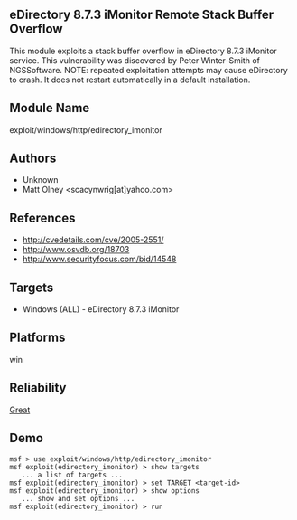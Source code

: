 ## eDirectory 8.7.3 iMonitor Remote Stack Buffer Overflow

This module exploits a stack buffer overflow in eDirectory 
8.7.3 iMonitor service. This vulnerability was discovered by 
Peter Winter-Smith of NGSSoftware. NOTE: repeated 
exploitation attempts may cause eDirectory to crash. It does 
not restart automatically in a default installation.


## Module Name
exploit/windows/http/edirectory_imonitor

## Authors
* Unknown
* Matt Olney <scacynwrig[at]yahoo.com>


## References
* http://cvedetails.com/cve/2005-2551/
* http://www.osvdb.org/18703
* http://www.securityfocus.com/bid/14548



## Targets
* Windows (ALL) - eDirectory 8.7.3 iMonitor


## Platforms
win

## Reliability
[Great](https://github.com/rapid7/metasploit-framework/wiki/Exploit-Ranking)

## Demo

```
msf > use exploit/windows/http/edirectory_imonitor
msf exploit(edirectory_imonitor) > show targets
   ... a list of targets ...
msf exploit(edirectory_imonitor) > set TARGET <target-id>
msf exploit(edirectory_imonitor) > show options
   ... show and set options ...
msf exploit(edirectory_imonitor) > run
```
    
    